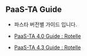 ## PaaS-TA Guide
- 파스타 버전별 가이드 입니다.


- [PaaS-TA 4.0 Guide : Rotelle](Guide-4.0-ROTELLE/README.md)
- [PaaS-TA 4.3 Guide : Rotelle](Guide-4.3-ROTELLE/README.md)
